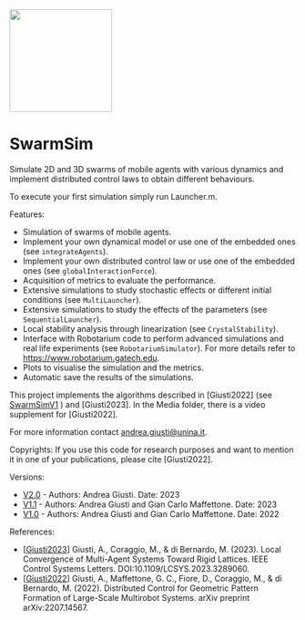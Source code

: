 <img src="https://github.com/diBernardoGroup/SwarmSimPublic/assets/13195814/58bb7b7e-1966-4d4e-80ec-92e0e7fa2669" width="180">

# SwarmSim

Simulate 2D and 3D swarms of mobile agents with various dynamics and implement distributed control laws to obtain different behaviours.

To execute your first simulation simply run Launcher.m.

Features:
  - Simulation of swarms of mobile agents.
  - Implement your own dynamical model or use one of the embedded ones (see `integrateAgents`).
  - Implement your own distributed control law or use one of the embedded ones (see `globalInteractionForce`).
  - Acquisition of metrics to evaluate the performance.
  - Extensive simulations to study stochastic effects or different initial conditions (see `MultiLauncher`).
  - Extensive simulations to study the effects of the parameters (see `SequentialLauncher`).
  - Local stability analysis through linearization (see `CrystalStability`).
  - Interface with Robotarium code to perform advanced simulations and real life experiments (see `RobotariumSimulator`). 
    For more details refer to https://www.robotarium.gatech.edu.
  - Plots to visualise the simulation and the metrics.
  - Automatic save the results of the simulations.

This project implements the algorithms described in [Giusti2022] (see [SwarmSimV1](https://github.com/diBernardoGroup/SwarmSimPublic/tree/SwarmSimV1) ) and [Giusti2023]. In the Media folder, there is a video supplement for [Giusti2022].

For more information contact andrea.giusti@unina.it.

Copyrights: If you use this code for research purposes and want to mention it in one of your publications, please cite [Giusti2022].

Versions:
  - [V2.0](https://github.com/diBernardoGroup/SwarmSimPublic/releases/tag/v2) - Authors: Andrea Giusti. Date: 2023
  - [V1.1](https://github.com/diBernardoGroup/SwarmSimPublic/releases/tag/v1.1) - Authors: Andrea Giusti and Gian Carlo Maffettone. Date: 2023
  - [V1.0](https://github.com/diBernardoGroup/SwarmSimPublic/releases/tag/v1) - Authors: Andrea Giusti and Gian Carlo Maffettone. Date: 2022

References:
  - \[[Giusti2023](https://ieeexplore.ieee.org/abstract/document/10160116)\] Giusti, A., Coraggio, M., & di Bernardo, M. (2023). Local Convergence of Multi-Agent Systems Toward Rigid Lattices. IEEE Control Systems Letters. DOI:10.1109/LCSYS.2023.3289060.
  - \[[Giusti2022](https://arxiv.org/abs/2207.14567)\] Giusti, A., Maffettone, G. C., Fiore, D., Coraggio, M., & di Bernardo, M. (2022). Distributed Control for Geometric Pattern Formation of Large-Scale Multirobot Systems. arXiv preprint arXiv:2207.14567.
